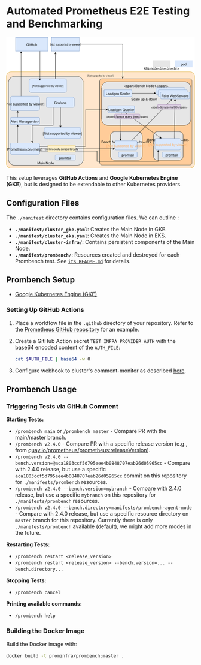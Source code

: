 # Automated Prometheus E2E Testing and Benchmarking

![Prombench Design](design.svg)

This setup leverages **GitHub Actions** and **Google Kubernetes Engine (GKE)**, but is designed to be extendable to other Kubernetes providers.

## Configuration Files

The `./manifest` directory contains configuration files. We can outline :

- **`./manifest/cluster_gke.yaml`**: Creates the Main Node in GKE.
- **`./manifest/cluster_eks.yaml`**: Creates the Main Node in EKS.
- **`./manifest/cluster-infra/`**: Contains persistent components of the Main Node.
- **`./manifest/prombench/`**: Resources created and destroyed for each Prombench test. See [`its README.md`](./manifests/prombench/README.md) for details.

## Prombench Setup

- [Google Kubernetes Engine (GKE)](docs/gke.md)

### Setting Up GitHub Actions

1. Place a workflow file in the `.github` directory of your repository. Refer to the [Prometheus GitHub repository](https://github.com/prometheus/prometheus) for an example.

2. Create a GitHub Action secret `TEST_INFRA_PROVIDER_AUTH` with the base64 encoded content of the `AUTH_FILE`:

   ```bash
   cat $AUTH_FILE | base64 -w 0
   ```
    
3. Configure webhook to cluster's comment-monitor as described [here](../tools/comment-monitor/README.md#setting-up-the-github-webhook).

## Prombench Usage

### Triggering Tests via GitHub Comment

**Starting Tests:**

- `/prombench main` or `/prombench master` - Compare PR with the main/master branch.
- `/prombench v2.4.0` - Compare PR with a specific release version (e.g., from [quay.io/prometheus/prometheus:releaseVersion](https://quay.io/prometheus/prometheus:releaseVersion)).
- `/prombench v2.4.0 --bench.version=@aca1803ccf5d795eee4b0848707eab26d05965cc` - Compare with 2.4.0 release, but use a specific `aca1803ccf5d795eee4b0848707eab26d05965cc` commit on this repository for `./manifests/prombench` resources.
- `/prombench v2.4.0 --bench.version=mybranch` - Compare with 2.4.0 release, but use a specific `mybranch` on this repository for `./manifests/prombench` resources.
- `/prombench v2.4.0 --bench.directory=manifests/prombench-agent-mode` - Compare with 2.4.0 release, but use a specific resource directory on `master` branch for this repository. Currently there is only `./manifests/prombench` available (default), we might add more modes in the future.

**Restarting Tests:**

- `/prombench restart <release_version>`
- `/prombench restart <release_version> --bench.version=... --bench.directory...` 

**Stopping Tests:**

- `/prombench cancel`

**Printing available commands:**

- `/prombench help`

### Building the Docker Image

Build the Docker image with:

```bash
docker build -t prominfra/prombench:master .
```
